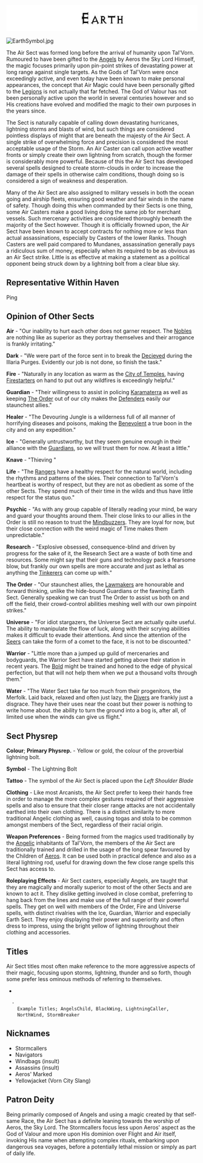 

<div class="center" style="width: auto; margin-left: auto; margin-right: auto;">

![<File:Earth.jpg>](Earth.jpg "File:Earth.jpg")

</div>

![EarthSymbol.jpg](EarthSymbol.jpg "EarthSymbol.jpg")

The Air Sect was formed long before the arrival of humanity upon
Tal'Vorn. Rumoured to have been gifted to the [Angels](Angel "wikilink")
by Aeros the Sky Lord Himself, the magic focuses primarily upon
pin-point strikes of devastating power at long range against single
targets. As the Gods of Tal'Vorn were once exceedingly active, and even
today have been known to make personal appearances, the concept that Air
Magic could have been personally gifted to the
[Legions](Angel "wikilink") is not actually that far fetched. The God of
Valour has not been personally active upon the world in several
centuries however and so His creations have evolved and modified the
magic to their own purposes in the years since.

The Sect is naturally capable of calling down devastating hurricanes,
lightning storms and blasts of wind, but such things are considered
pointless displays of might that are beneath the majesty of the Air
Sect. A single strike of overwhelming force and precision is considered
the most acceptable usage of the Storm. An Air Caster can call upon
active weather fronts or simply create their own lightning from scratch,
though the former is considerably more powerful. Because of this the Air
Sect has developed several spells designed to create storm-clouds in
order to increase the damage of their spells in otherwise calm
conditions, though doing so is considered a sign of weakness and
desperation.

Many of the Air Sect are also assigned to military vessels in both the
ocean going and airship fleets, ensuring good weather and fair winds in
the name of safety. Though doing this when commanded by their Sects is
one thing, some Air Casters make a good living doing the same job for
merchant vessels. Such mercenary activities are considered thoroughly
beneath the majority of the Sect however. Though it is officially
frowned upon, the Air Sect have been known to accept contracts for
nothing more or less than actual assassinations, especially by Casters
of the lower Ranks. Though Casters are well paid compared to Mundanes,
assassination generally pays a ridiculous sum of money, especially when
its required to be as obvious as an Air Sect strike. Little is as
effective at making a statement as a political opponent being struck
down by a lightning bolt from a clear blue sky.

## **Representative Within Haven**

Ping

## **Opinion of Other Sects**

**Air** - "Our inability to hurt each other does not garner respect.
The [Nobles](Air_Sect "wikilink") are nothing like as superior as
they portray themselves and their arrogance is frankly irritating."

**Dark** - "We were part of the force sent in to break the [Decieved](Dark_Sect "wikilink")
during the Illaria Purges. Evidently our job is not done, so finish the task."

**Fire** - "Naturally in any location as warm as the [City of Temples](Karamaterra "wikilink"),
having [Firestarters](Fire_Sect "wikilink") on hand to put out any
wildfires is exceedingly helpful."

**Guardian** - "Their willingness to assist in policing [Karamaterra](Karamaterra "wikilink")
as well as keeping [The Order](The_Order_Sect "wikilink") out of our city
makes the [Defenders](Guardian_Sect "wikilink") easily our staunchest allies."

**Healer** - "The Devouring Jungle is a wilderness full of all manner of
horrifying diseases and poisons, making the [Benevolent](Healer_Sect "wikilink")
a true boon in the city and on any expedition."

**Ice** - "Generally untrustworthy, but they seem genuine enough in their
alliance with the [Guardians](Guardian_Sect "wikilink"), so we will trust
them for now. At least a little."

**Knave** - "Thieving "

**Life** - "The [Rangers](Life_Sect "wikilink") have a healthy respect
for the natural world, including the rhythms and patterns of the skies.
Their connection to Tal'Vorn's heartbeat is worthy of respect, but they
are not as obedient as some of the other Sects. They spend much of their
time in the wilds and thus have little respect for the status quo."

**Psychic** - "As with any group capable of literally reading your mind,
be wary and guard your thoughts around them. Their close links to our
allies in the Order is still no reason to trust the
[Mindbuzzers](Psychic_Sect "wikilink"). They are loyal for now, but
their close connection with the weird magic of Time makes them
unpredictable."

**Research** - "Explosive obsessed, consequence-blind and driven by
progress for the sake of it, the Research Sect are a waste of both time
and resources. Some might say that their guns and technology pack a
fearsome blow, but frankly our own spells are more accurate and just as
lethal as anything the [Tinkerers](Research_Sect "wikilink") can come up
with."

**The Order** - "Our staunchest allies, the
[Lawmakers](The_Order_Sect "wikilink") are honourable and forward
thinking, unlike the hide-bound Guardians or the fawning Earth Sect.
Generally speaking we can trust The Order to assist us both on and off
the field, their crowd-control abilities meshing well with our own
pinpoint strikes."

**Universe** - "For idiot stargazers, the Universe Sect are actually
quite useful. The ability to manipulate the flow of luck, along with
their scrying abilities makes it difficult to evade their attentions.
And since the attention of the [Seers](Universe_Sect "wikilink") can
take the form of a comet to the face, it is not to be discounted."

**Warrior** - "Little more than a jumped up guild of mercenaries and
bodyguards, the Warrior Sect have started getting above their station in
recent years. The [Bold](Warrior_Sect "wikilink") might be trained and
honed to the edge of physical perfection, but that will not help them
when we put a thousand volts through them."

**Water** - "The Water Sect take far too much from their progenitors,
the Merfolk. Laid back, relaxed and often just lazy, the
[Divers](Water_Sect "wikilink") are frankly just a disgrace. They have
their uses near the coast but their power is nothing to write home
about. the ability to turn the ground into a bog is, after all, of
limited use when the winds can give us flight."

## **Sect Physrep**

**Colour**; **Primary Physrep.** - Yellow or gold, the colour of the
proverbial lightning bolt.

**Symbol** - The Lightning Bolt

**Tattoo** - The symbol of the Air Sect is placed upon the *Left
Shoulder Blade*

**Clothing** - Like most Arcanists, the Air Sect prefer to keep their
hands free in order to manage the more complex gestures required of
their aggressive spells and also to ensure that their closer range
attacks are not accidentally earthed into their own clothing. There is a
distinct similarity to more traditional Angelic clothing as well,
causing togas and stola to be common amongst members of the Sect,
regardless of their racial origin.

**Weapon Preferences** - Being formed from the magics used traditionally
by the [Angelic](Angel "wikilink") inhabitants of Tal'Vorn, the members
of the Air Sect are traditionally trained and drilled in the usage of
the long spear favoured by the Children of
[Aeros](Aeros_the_Valorous "wikilink"). It can be used both in practical
defence and also as a literal lightning rod, useful for drawing down the
few close range spells this Sect has access to.

**Roleplaying Effects** - Air Sect casters, especially Angels, are
taught that they are magically and morally superior to most of the other
Sects and are known to act it. They dislike getting involved in close
combat, preferring to hang back from the lines and make use of the full
range of their powerful spells. They get on well with members of the
Order, Fire and Universe spells, with distinct rivalries with the Ice,
Guardian, Warrior and especially Earth Sect. They enjoy displaying their
power and superiority and often dress to impress, using the bright
yellow of lightning throughout their clothing and accessories.

## **Titles**

Air Sect titles most often make reference to the more aggressive aspects
of their magic, focusing upon storms, lightning, thunder and so forth,
though some prefer less ominous methods of referring to themselves.

  -

      -
        Example Titles; AngelsChild, BlackWing, LightningCaller,
        NorthWind, StormBreaker

## **Nicknames**

  - Stormcallers
  - Navigators
  - Windbags (insult)
  - Assassins (insult)
  - Aeros' Marked
  - Yellowjacket (Vorn City Slang)

## **Patron Deity**

Being primarily composed of Angels and using a magic created by that
self-same Race, the Air Sect has a definite leaning towards the worship
of Aeros, the Sky Lord. The Stormcallers focus less upon Aeros' aspect
as the God of Valour and more upon His dominion over Flight and Air
itself, invoking His name when attempting complex rituals, embarking
upon dangerous sea voyages, before a potentially lethal mission or
simply as part of daily life.
